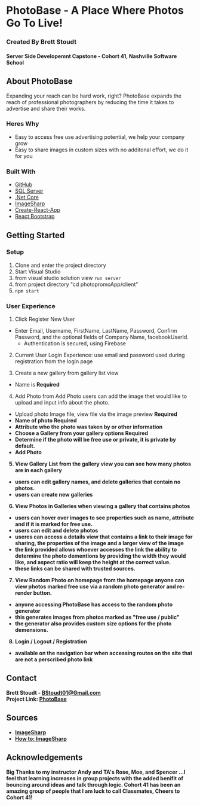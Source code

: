 # PhotoBase - A Place Where Photos Go To Live!

<h3> Created By Brett Stoudt  <br/> <h4>Server Side Developemnt Capstone - Cohort 41, Nashville Software School</h4> </h3>

## About PhotoBase
Expanding your reach can be hard work, right? PhotoBase expands the reach of professional
photographers by reducing the time it takes to advertise and share their works. 

### Heres Why
-  Easy to access free use advertising potential, we help your company grow
-  Easy to share images in custom sizes with no additonal effort, we do it for you
 

### Built With
- [GitHub](http://github.com)</br>
- [SQL Server](https://www.microsoft.com/en-us/sql-server/sql-server-2019)</br>
- [.Net Core](https://dotnet.microsoft.com/)</br>
- [ImageSharp](https://sixlabors.com/products/imagesharp/)</br>
- [Create-React-App](https://create-react-app.dev/)</br>
- [React Bootstrap](https://react-bootstrap.netlify.app/)</br>

## Getting Started

### Setup
1. Clone and enter the project directory
2. Start Visual Studio 
3. from visual studio solution view ```run server```
4. from project directory "cd photopromoApp/client"
5. ```npm start```


### User Experience
1. Click Register New User 
- Enter Email, Username, FirstName, LastName, Password, Confirm Password, and the optional fields of Company Name, facebookUserId.
    - Authentication is secured, using Firebase

2. Current User Login Experience: use email and password used during registration from the login page

3. Create a new gallery
from gallery list view
- Name is <b>Required</b>

4. Add Photo
from Add Photo users can add the image thet would like to upload and input info about the photo.
- Upload photo Image file, view file via the image preview <b>Required<b>
- Name of photo <b>Required</b>
- Attribute who the photo was taken by or other information
- Choose a Gallery from your gallery options <b>Required<b>
- Determine if the photo will be free use or private, it is private by default.
- Add Photo

5. View Gallery List
from the gallery view you can see how many photos are in each gallery
- users can edit gallery names, and delete galleries that contain no photos.
- users can create new galleries

6. View Photos in Galleries
when viewing a gallery that contains photos
- users can hover over images to see properties such as name, attribute and if it is marked for free use.
- users can edit and delete photos
- useres can access a details view that contains a link to their image for sharing, the properties of the image and a larger view of the image
- the link provided allows whoever accesses the link the ability to determine the photo dementions by providing the width they would like, 
and aspect ratio will keep the height at the correct value.
- these links can be shared with trusted sources.

7. View Random Photo on homepage
from the homepage anyone can view photos marked free use via a random photo generator and re-render button.
- anyone accessing PhotoBase has access to the random photo generator
- this generates images from photos marked as "free use / public"
- the generator also provides custom size options for the photo demensions.

8. Login / Logout / Registration
- available on the navigation bar when accessing routes on the site that are not a perscribed photo link




## Contact
Brett Stoudt - BStoudt01@Gmail.com</br>
Project Link: [PhotoBase](https://github.com/bstoudt01/PhotoBase)

## Sources
- [ImageSharp](https://docs.sixlabors.com/)
- [How to: ImageSharp](https://andrewlock.net/using-imagesharp-to-resize-images-in-asp-net-core-part-4-saving-to-disk/)

## Acknowledgements
Big Thanks to my instructor Andy and TA's Rose, Moe, and Spencer 
...I feel that learning increases in group projects with the added benifit of bouncing around ideas and talk through logic. 
Cohort 41 has been an amazing group of people that I am luck to call Classmates, Cheers to Cohort 41!
